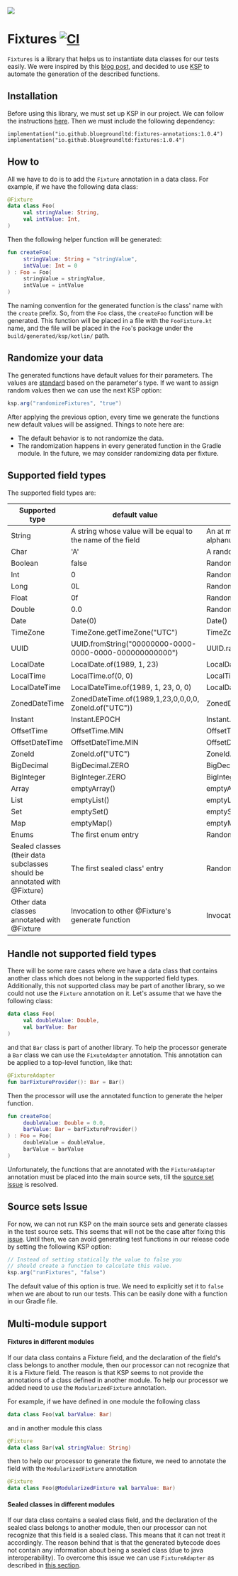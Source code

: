 <p align="left">
  <img src="https://github.com/bluegroundltd/fixtures/blob/master/images/logo.png" />
</p>

# Fixtures [![CI](https://github.com/bluegroundltd/fixtures/actions/workflows/ci_test.yaml/badge.svg?branch=master)](https://github.com/bluegroundltd/fixtures/actions/workflows/ci_test.yaml)

`Fixtures` is a library that helps us to instantiate data classes for our tests easily. We were inspired by this [blog post](https://phauer.com/2018/best-practices-unit-testing-kotlin/#use-helper-functions-with-default-arguments-to-ease-object-creation),
and decided to use [KSP](https://kotlinlang.org/docs/ksp-overview.html) to automate the generation of the described functions.

## Installation
Before using this library, we must set up KSP in our project. We can follow the instructions [here](https://kotlinlang.org/docs/ksp-quickstart.html#use-your-own-processor-in-a-project). Then we must include the following dependency:

``` 
implementation("io.github.bluegroundltd:fixtures-annotations:1.0.4")
implementation("io.github.bluegroundltd:fixtures:1.0.4")
```

## How to
All we have to do is to add the `Fixture` annotation in a data class. For example, if we have the following data class:

```kotlin
@Fixture
data class Foo(
     val stringValue: String,
     val intValue: Int,
)
```

Then the following helper function will be generated:

```kotlin
fun createFoo(
     stringValue: String = "stringValue",
     intValue: Int = 0
) : Foo = Foo(
     stringValue = stringValue,
     intValue = intValue
)
```

The naming convention for the generated function is the class' name with the
`create` prefix. So, from the `Foo` class, the `createFoo` function will be generated.
This function will be placed in a file with the `FooFixture.kt` name, and the file 
will be placed in the `Foo`'s package under the `build/generated/ksp/kotlin/` path.

## Randomize your data
The generated functions have default values for their parameters. The values are [standard](#Supported-field-types) 
based on the parameter's type. If we want to assign random values then we can use the next KSP option:

```gradle
ksp.arg("randomizeFixtures", "true")
```

After applying the previous option, every time we generate the functions new default values will be assigned. Things to
note here are:
- The default behavior is to not randomize the data.
- The randomization happens in every generated function in the Gradle module. In the future, we may consider randomizing
data per fixture.

## Supported field types
The supported field types are:

| Supported type                                                           | default value                                               | randomized default value                                                         |
|--------------------------------------------------------------------------|-------------------------------------------------------------|----------------------------------------------------------------------------------|
| String                                                                   | A string whose value will be equal to the name of the field | An at most 10 characters long string that contains random alphanumeric character |
| Char                                                                     | 'A'                                                         | A random alphanumeric character                                                  |
| Boolean                                                                  | false                                                       | Random.nextBoolean()                                                             |
| Int                                                                      | 0                                                           | Random.nextInt(20)                                                               |
| Long                                                                     | 0L                                                          | Random.nextLong( 20)                                                             |
| Float                                                                    | 0f                                                          | Random.nextFloat()                                                               |
| Double                                                                   | 0.0                                                         | Random.nextDouble(20.0)                                                          |
| Date                                                                     | Date(0)                                                     | Date()                                                                           |
| TimeZone                                                                 | TimeZone.getTimeZone("UTC")                                 | TimeZone.getTimeZone(TimeZone.getAvailableIDs().random())                        |
| UUID                                                                     | UUID.fromString("00000000-0000-0000-0000-000000000000")     | UUID.randomUUID()                                                                |
| LocalDate                                                                | LocalDate.of(1989, 1, 23)                                   | LocalDate.now()                                                                  |
| LocalTime                                                                | LocalTime.of(0, 0)                                          | LocalTime.now()                                                                  |
| LocalDateTime                                                            | LocalDateTime.of(1989, 1, 23, 0, 0)                         | LocalDateTime.now()                                                              |
| ZonedDateTime                                                            | ZonedDateTime.of(1989,1,23,0,0,0,0, ZoneId.of("UTC"))       | ZonedDateTime.now()                                                              |
| Instant                                                                  | Instant.EPOCH                                               | Instant.now()                                                                    |
| OffsetTime                                                               | OffsetTime.MIN                                              | OffsetTime.now()                                                                 |
| OffsetDateTime                                                           | OffsetDateTime.MIN                                          | OffsetDateTime.now()                                                             |
| ZoneId                                                                   | ZoneId.of("UTC")                                            | ZoneId.of(ZoneId.getAvailableZoneIds().random())                                 |
| BigDecimal                                                               | BigDecimal.ZERO                                             | BigDecimal.valueOf(Random.nextDouble(20.0))                                      |
| BigInteger                                                               | BigInteger.ZERO                                             | BigInteger.valueOf(Random.nextInt(20))                                           |
| Array                                                                    | emptyArray()                                                | emptyArray()                                                                     |
| List                                                                     | emptyList()                                                 | emptyList()                                                                      |
| Set                                                                      | emptySet()                                                  | emptySet()                                                                       |
| Map                                                                      | emptyMap()                                                  | emptyMap()                                                                       |
| Enums                                                                    | The first enum entry                                        | Randomly selected enum entry                                                     |
| Sealed classes (their data subclasses should be annotated with @Fixture) | The first sealed class' entry                               | Randomly selected sealed class' entry                                            |
| Other data classes annotated with @Fixture                               | Invocation to other @Fixture's generate function            | Invocation to other @Fixture's generate function                                 |

## Handle not supported field types

There will be some rare cases where we have a data class that contains another class which does not belong in the 
supported field types. Additionally, this not supported class may be part of another library, so we could not use
the `Fixture` annotation on it. Let's assume that we have the following class:

```kotlin
data class Foo(
     val doubleValue: Double,
     val barValue: Bar
)
```

and that `Bar` class is part of another library. To help the processor generate a `Bar` class we can use the 
`FixuteAdapter` annotation. This annotation can be applied to a top-level function, like that:

```kotlin
@FixtureAdapter
fun barFixtureProvider(): Bar = Bar()
```

Then the processor will use the annotated function to generate the helper function.

```kotlin
fun createFoo(
     doubleValue: Double = 0.0,
     barValue: Bar = barFixtureProvider()
) : Foo = Foo(
     doubleValue = doubleValue,
     barValue = barValue
)
```

Unfortunately, the functions that are annotated with the `FixtureAdapter` annotation must be placed into the main source
sets, till the [source set issue](#Source-sets-Issue) is resolved.

## Source sets Issue
For now, we can not run KSP on the main source sets and generate classes in the test source sets. This seems that will not
be the case after fixing this [issue](https://github.com/google/ksp/issues/962). Until then, we can avoid generating 
test functions in our release code by setting the following KSP option:

```gradle
// Instead of setting statically the value to false you 
// should create a function to calculate this value.
ksp.arg("runFixtures", "false") 
```

The default value of this option is true. We need to explicitly set it to `false` when we are about to run our tests. 
This can be easily done with a function in our Gradle file.

## Multi-module support
#### Fixtures in different modules
If our data class contains a Fixture field, and the declaration of the field's class belongs to another module, then our 
processor can not recognize that it is a Fixture field. The reason is that KSP seems to not provide the annotations of a
class defined in another module. To help our processor we added need to use the `ModularizedFixture` annotation.

For example, if we have defined in one module the following class
```kotlin
data class Foo(val barValue: Bar)
```

and in another module this class
```kotlin
@Fixture
data class Bar(val stringValue: String)
```

then to help our processor to generate the fixture, we need to annotate the field with the `ModularizedFixture` annotation
```kotlin
@Fixture
data class Foo(@ModularizedFixture val barValue: Bar)
```

#### Sealed classes in different modules
If our data class contains a sealed class field, and the declaration of the sealed class belongs to another 
module, then our processor can not recognize that this field is a sealed class. This means that it can not treat it 
accordingly. The reason behind that is that the generated bytecode does not contain any information about being a sealed
class (due to java interoperability). To overcome this issue we can use `FixtureAdapter` as described in
[this section](#Handle-not-supported-field-types).
